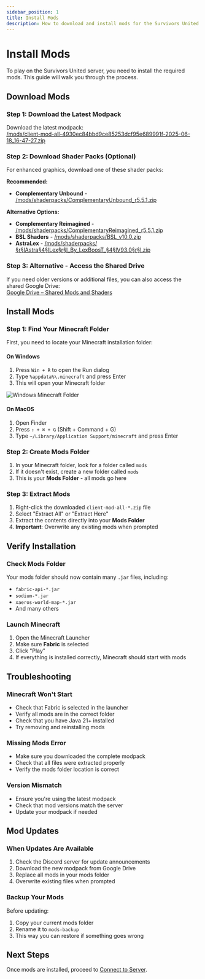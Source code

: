 ```yaml
---
sidebar_position: 1
title: Install Mods
description: How to download and install mods for the Survivors United server
---
```


# Install Mods

To play on the Survivors United server, you need to install the required mods. This guide will walk you through the process.

## Download Mods

### Step 1: Download the Latest Modpack

Download the latest modpack:  
[/mods/client-mod-all-4930ec84bbd9ce85253dcf95e689991f-2025-06-18_16-47-27.zip](/mods/client-mod-all-4930ec84bbd9ce85253dcf95e689991f-2025-06-18_16-47-27.zip)

### Step 2: Download Shader Packs (Optional)

For enhanced graphics, download one of these shader packs:

**Recommended:**
- **Complementary Unbound** - [/mods/shaderpacks/ComplementaryUnbound_r5.5.1.zip](/mods/shaderpacks/ComplementaryUnbound_r5.5.1.zip)

**Alternative Options:**
- **Complementary Reimagined** - [/mods/shaderpacks/ComplementaryReimagined_r5.5.1.zip](/mods/shaderpacks/ComplementaryReimagined_r5.5.1.zip)
- **BSL Shaders** - [/mods/shaderpacks/BSL_v10.0.zip](/mods/shaderpacks/BSL_v10.0.zip)
- **AstraLex** - [/mods/shaderpacks/§r§lAstra§4§lLex§r§l_By_LexBoosT_§4§lV93.0§r§l.zip](/mods/shaderpacks/§r§lAstra§4§lLex§r§l_By_LexBoosT_§4§lV93.0§r§l.zip)

### Step 3: Alternative - Access the Shared Drive

If you need older versions or additional files, you can also access the shared Google Drive:  
[Google Drive – Shared Mods and Shaders](https://drive.google.com/drive/folders/1S6SMU223DnPjUVCfcpRXFlnZUHGfjiqk?usp=drive_link)

## Install Mods

### Step 1: Find Your Minecraft Folder

First, you need to locate your Minecraft installation folder:

#### On Windows
1. Press `Win + R` to open the Run dialog
2. Type `%appdata%\.minecraft` and press Enter
3. This will open your Minecraft folder

![Windows Minecraft Folder](/img/minecraft/windows-minecraft-folder.png)

#### On MacOS
1. Open Finder
2. Press `⇧ + ⌘ + G` (Shift + Command + G)
3. Type `~/Library/Application Support/minecraft` and press Enter

### Step 2: Create Mods Folder

1. In your Minecraft folder, look for a folder called `mods`
2. If it doesn't exist, create a new folder called `mods`
3. This is your **Mods Folder** - all mods go here

### Step 3: Extract Mods

1. Right-click the downloaded `client-mod-all-*.zip` file
2. Select "Extract All" or "Extract Here"
3. Extract the contents directly into your **Mods Folder**
4. **Important**: Overwrite any existing mods when prompted

## Verify Installation

### Check Mods Folder
Your mods folder should now contain many `.jar` files, including:
- `fabric-api-*.jar`
- `sodium-*.jar`
- `xaeros-world-map-*.jar`
- And many others

### Launch Minecraft
1. Open the Minecraft Launcher
2. Make sure **Fabric** is selected
3. Click "Play"
4. If everything is installed correctly, Minecraft should start with mods

## Troubleshooting

### Minecraft Won't Start
- Check that Fabric is selected in the launcher
- Verify all mods are in the correct folder
- Check that you have Java 21+ installed
- Try removing and reinstalling mods

### Missing Mods Error
- Make sure you downloaded the complete modpack
- Check that all files were extracted properly
- Verify the mods folder location is correct

### Version Mismatch
- Ensure you're using the latest modpack
- Check that mod versions match the server
- Update your modpack if needed

## Mod Updates

### When Updates Are Available
1. Check the Discord server for update announcements
2. Download the new modpack from Google Drive
3. Replace all mods in your mods folder
4. Overwrite existing files when prompted

### Backup Your Mods
Before updating:
1. Copy your current mods folder
2. Rename it to `mods-backup`
3. This way you can restore if something goes wrong

## Next Steps

Once mods are installed, proceed to [Connect to Server](/docs/minecraft/server/connection). 